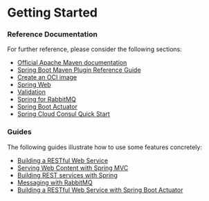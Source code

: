 # Getting Started

### Reference Documentation
For further reference, please consider the following sections:

* [Official Apache Maven documentation](https://maven.apache.org/guides/index.html)
* [Spring Boot Maven Plugin Reference Guide](https://docs.spring.io/spring-boot/docs/2.5.5/maven-plugin/reference/html/)
* [Create an OCI image](https://docs.spring.io/spring-boot/docs/2.5.5/maven-plugin/reference/html/#build-image)
* [Spring Web](https://docs.spring.io/spring-boot/docs/2.5.5/reference/htmlsingle/#boot-features-developing-web-applications)
* [Validation](https://docs.spring.io/spring-boot/docs/2.5.5/reference/htmlsingle/#boot-features-validation)
* [Spring for RabbitMQ](https://docs.spring.io/spring-boot/docs/2.5.5/reference/htmlsingle/#boot-features-amqp)
* [Spring Boot Actuator](https://docs.spring.io/spring-boot/docs/2.5.5/reference/htmlsingle/#production-ready)
* [Spring Cloud Consul Quick Start](https://docs.spring.io/spring-cloud-consul/docs/current/reference/html/#distributed-configuration-usage)

### Guides
The following guides illustrate how to use some features concretely:

* [Building a RESTful Web Service](https://spring.io/guides/gs/rest-service/)
* [Serving Web Content with Spring MVC](https://spring.io/guides/gs/serving-web-content/)
* [Building REST services with Spring](https://spring.io/guides/tutorials/bookmarks/)
* [Messaging with RabbitMQ](https://spring.io/guides/gs/messaging-rabbitmq/)
* [Building a RESTful Web Service with Spring Boot Actuator](https://spring.io/guides/gs/actuator-service/)

